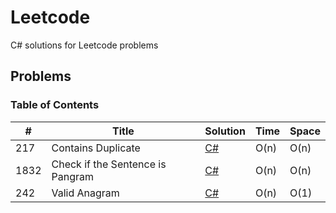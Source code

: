 # Leetcode

C# solutions for Leetcode problems

## Problems

### Table of Contents

| # | Title | Solution | Time | Space |
| - | ----- | -------- | ---- | ----- |
| 217 | Contains Duplicate | [C#](https://github.com/Aydanjb/Leetcode/blob/main/Solutions/ContainsDuplicate.cs) | O(n) | O(n) |
| 1832 | Check if the Sentence is Pangram | [C#](https://github.com/Aydanjb/Leetcode/blob/main/Solutions/Pangram.cs) | O(n) | O(n) |
| 242 | Valid Anagram | [C#](https://github.com/Aydanjb/Leetcode/blob/main/Solutions/Anagram.cs) | O(n) | O(1) |

